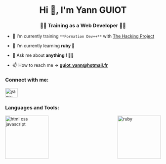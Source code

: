 
<h1 align="center">Hi 👋, I'm Yann GUIOT</h1>
<h3 align="center">👨‍💻 Training as a Web Developer 👨‍💻</h3>

- 🔭 I’m currently training `**Formation Dev++**` with [The Hacking Project](https://www.thehackingproject.org) 

- 🌱 I’m currently learning **ruby 🛑**

- 💬 Ask me about **anything ! 🤷‍♂️**

- 📫 How to reach me -> **guiot_yann@hotmail.fr**

<!-- - 🚧 W.I.P. [Yann GUIOT - Portfolio](https://yannguiot.github.io) -->


<h3 align="left">Connect with me:</h3>
<p align="left">
<a href="https://www.linkedin.com/in/yann-guiot-b4ab35251/" target="blank"><img align="center" src="https://raw.githubusercontent.com/rahuldkjain/github-profile-readme-generator/master/src/images/icons/Social/linked-in-alt.svg" alt="yann-guiot" height="30" width="40" /></a>


<h3 align="left">Languages and Tools:</h3>
<p><img src="https://www.p92.com/binaries/content/gallery/p92website/technologies/htmlcssjs-details.png" alt="html css javascript" width="140" height="140" align="left"/><img src="https://encrypted-tbn0.gstatic.com/images?q=tbn:ANd9GcShV0xwcdrFOnqw8MRO8YPC6KQzapkBcUnA-Q&usqp=CAU" alt="ruby" width="140" height="140" align="right"/></p>

<!-- <a href="https://www.ruby-lang.org/en/" target="_blank" rel="noreferrer"> <img src="https://raw.githubusercontent.com/devicons/devicon/master/icons/ruby/ruby-original.svg" alt="ruby" width="40" height="40"/> -->